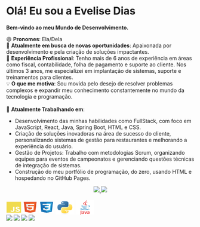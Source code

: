 # Olá! Eu sou a Evelise Dias
**Bem-vindo ao meu Mundo de Desenvolvimento.**

😄 **Pronomes**: Ela/Dela<br>
🔭 **Atualmente em busca de novas oportunidades**: Apaixonada por desenvolvimento e pela criação de soluções impactantes.<br>
💼 **Experiência Profissional**: Tenho mais de 6 anos de experiência em áreas como fiscal, contabilidade, folha de pagamento e suporte ao cliente. Nos últimos 3 anos, me especializei em implantação de sistemas, suporte e treinamentos para clientes.<br>
💡 **O que me motiva**: Sou movida pelo desejo de resolver problemas complexos e expandir meu conhecimento constantemente no mundo da tecnologia e programação.<br>
<br>
🌱 **Atualmente Trabalhando em**:
- Desenvolvimento das minhas habilidades como FullStack, com foco em JavaScript, React, Java, Spring Boot, HTML e CSS.
- Criação de soluções inovadoras na área de sucesso do cliente, personalizando sistemas de gestão para restaurantes e melhorando a experiência do usuário.
- Gestão de Projetos: Trabalho com metodologias Scrum, organizando equipes para eventos de campeonatos e gerenciando questões técnicas de integração de sistemas.
- Construção do meu portfólio de programação, do zero, usando HTML e hospedando no GitHub Pages.

<div align="center">
  <a href="https://github.com/evelisedias">
    <img height="150em" src="https://github-readme-stats.vercel.app/api?username=evelisedias&show_icons=true&theme=dark&include_all_commits=true&count_private=true"/>
    <img height="150em" src="https://github-readme-stats.vercel.app/api/top-langs/?username=evelisedias&layout=compact&langs_count=7&theme=dark"/>
  </a>
</div>

<div style="display: inline_block"><br>
  <img align="center" alt="eve-Js" height="30" width="40" src="https://raw.githubusercontent.com/devicons/devicon/master/icons/javascript/javascript-plain.svg">
  <img align="center" alt="eve-HTML" height="30" width="40" src="https://raw.githubusercontent.com/devicons/devicon/master/icons/html5/html5-original.svg">
  <img align="center" alt="eve-CSS" height="30" width="40" src="https://raw.githubusercontent.com/devicons/devicon/master/icons/css3/css3-original.svg">
  <img align="center" alt="eve-PYTHON" height="40" width="50" src="https://raw.githubusercontent.com/devicons/devicon/master/icons/python/python-original.svg">
  <img align="center" alt="eve-JAVA" height="40" width="50" src="https://raw.githubusercontent.com/devicons/devicon/master/icons/java/java-original-wordmark.svg">
</div>

<div> 
  <a href="https://instagram.com/evelisedias_" target="_blank"><img src="https://img.shields.io/badge/-Instagram-%23E4405F?style=for-the-badge&logo=instagram&logoColor=white" target="_blank"></a>
  <a href="https://discord.gg/EveliseDias#3018" target="_blank"><img src="https://img.shields.io/badge/Discord-7289DA?style=for-the-badge&logo=discord&logoColor=white" target="_blank"></a> 
  <a href="mailto:evelisedias72@gmail.com"><img src="https://img.shields.io/badge/-Gmail-%23333?style=for-the-badge&logo=gmail&logoColor=white" target="_blank"></a>
  <a href="https://www.linkedin.com/in/evelise-dias-44a72a87/" target="_blank"><img src="https://img.shields.io/badge/-LinkedIn-%230077B5?style=for-the-badge&logo=linkedin&logoColor=white" target="_blank"></a> 
</div>
